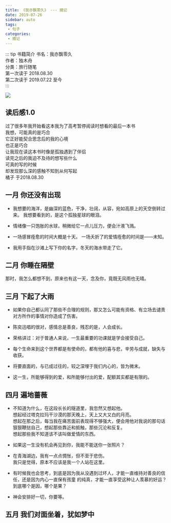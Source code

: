 ```yaml
---
title: 《我亦飘零久》 --- 摘记
date: 2019-07-26
sidebar: auto
tags: 
 - 句子
categories:
 - 摘记
---
```


::: tip 书籍简介
书名：我亦飘零久  
作者：独木舟  
分类：旅行随笔  
第一次读于 2018.08.30  
第二次读于 2019.07.22 至今  
:::
<!-- more -->

![](http://photo.smallsunnyfox.com/images/blog/quwanying.png)

## 读后感1.0
过了很多年我开始看这本我为了高考暂停阅读时想看的最后一本书  
我想，可能真的是巧合  
它正好能契合思念后的我的心境  
也正是巧合  
让我现在读这本书时像是孤独遇到了伴侣  
读完之后的我迫不及待的想写些什么  
可真的写的时候  
却发现那么深的感触不知到从何写起  
橘子 于2018.08.30  


## 一月 你还没有出现

- 我想要的海洋，是幽深的蓝色，干净，壮阔，从容，宛如高原上的天空倒转过来。
  我想要看到的，是这个孤独星球的眼泪。
- 情绪像一只饱胀的水球，稍微给它一点儿压力，便会汁液飞溅。

- 一场感冒痊愈的时间大概是十天。
  一场夭折了的爱情痊愈的时间是——未知。
- 我用手指在沙滩上写下你的名字，冬天的海水带走了它。


## 二月 你睡在隔壁

那时，我怎么都想不到，原来也有这一天，念及你，竟既无风雨也无晴。

## 三月 下起了大雨

- 如果你自己都认同了那些不合理的规则，那又怎么可能有资格、有立场去谴责对方所作的事情对你造成了伤害。

- 陈奕迅唱的很对，感情总是善良，残忍的是，人会成长。

- 荣格讲过：对于普通人来说，一生最重要的功课就是学会接受自己。

- 每个生命来到这个世界都是有使命的，都有他的喜与悲，辛劳与成就，缺失与收获。

- 将要直面的，与已成过往的，较之深埋于我们内心的，皆为微末。

- 这一生，所能够得到的爱，和所能够付出的爱，配额其实都是有限的。


## 四月 遍地蔷薇

- 不知道为什么，在这段长长的隧道里，我忽然又想起他。  
  想起经过塔克拉玛干沙漠的那天晚上，天上又大又白的月亮。  
  想起在那之后，每当我在痛苦面前表现得不够强大，便会用他对我说的那句话狠狠鞭挞自己，想起那些靠近和抵触，那些沉沦和反复。  
  想起那些我不知道该不该叫做爱情的东西。  

- 如果这一生没有机会再见到你，我能不能送你一张照片？  

- 在青海湖边，我有一点点惆怅，但不至于悲伤。  
  我只是觉得，原本不应该是我一个人站在这里。  

- 有时候我也会思考，到底是因为我从没遇到过坏人，才能一直维持对善良的信任，还是因为内心一直保有孩童   的纯真，才能一直享受这种让人羡慕的好运？  
  到底哪个是因，哪个是果？  
  
- 神会安排好一切，你要等。

## 五月 我们对面坐着，犹如梦中